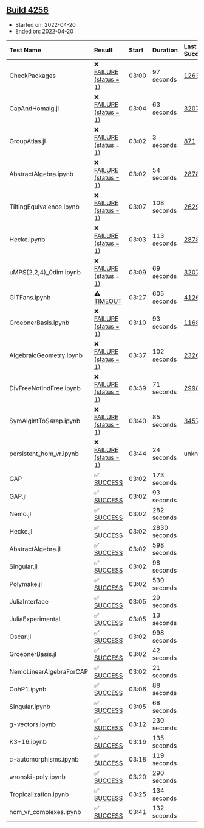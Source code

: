 ## [Build 4256](https://oscarci.mathematik.uni-kl.de/job/oscar-stable/4256/)

* Started on: 2022-04-20
* Ended on: 2022-04-20

| Test Name    | Result | Start | Duration | Last Success | First Failure |
|:-------------|:-------|:------|:---------|:-------------|:--------------|
| CheckPackages | ❌ [FAILURE (status = 1)](https://oscarci.mathematik.uni-kl.de/job/oscar-stable/4256/artifact/logs/build-4256/CheckPackages.log) | 03:00 | 97 seconds | [1263](https://oscarci.mathematik.uni-kl.de/job/oscar-stable/1263/) | [1264](https://oscarci.mathematik.uni-kl.de/job/oscar-stable/1264/) |
| CapAndHomalg.jl | ❌ [FAILURE (status = 1)](https://oscarci.mathematik.uni-kl.de/job/oscar-stable/4256/artifact/logs/build-4256/CapAndHomalg.jl.log) | 03:04 | 63 seconds | [3207](https://oscarci.mathematik.uni-kl.de/job/oscar-stable/3207/) | [3208](https://oscarci.mathematik.uni-kl.de/job/oscar-stable/3208/) |
| GroupAtlas.jl | ❌ [FAILURE (status = 1)](https://oscarci.mathematik.uni-kl.de/job/oscar-stable/4256/artifact/logs/build-4256/GroupAtlas.jl.log) | 03:02 | 3 seconds | [871](https://oscarci.mathematik.uni-kl.de/job/oscar-stable/871/) | [872](https://oscarci.mathematik.uni-kl.de/job/oscar-stable/872/) |
| AbstractAlgebra.ipynb | ❌ [FAILURE (status = 1)](https://oscarci.mathematik.uni-kl.de/job/oscar-stable/4256/artifact/logs/build-4256/AbstractAlgebra.ipynb.log) | 03:02 | 54 seconds | [2878](https://oscarci.mathematik.uni-kl.de/job/oscar-stable/2878/) | [2879](https://oscarci.mathematik.uni-kl.de/job/oscar-stable/2879/) |
| TiltingEquivalence.ipynb | ❌ [FAILURE (status = 1)](https://oscarci.mathematik.uni-kl.de/job/oscar-stable/4256/artifact/logs/build-4256/TiltingEquivalence.ipynb.log) | 03:07 | 108 seconds | [2629](https://oscarci.mathematik.uni-kl.de/job/oscar-stable/2629/) | [2630](https://oscarci.mathematik.uni-kl.de/job/oscar-stable/2630/) |
| Hecke.ipynb | ❌ [FAILURE (status = 1)](https://oscarci.mathematik.uni-kl.de/job/oscar-stable/4256/artifact/logs/build-4256/Hecke.ipynb.log) | 03:03 | 113 seconds | [2878](https://oscarci.mathematik.uni-kl.de/job/oscar-stable/2878/) | [2879](https://oscarci.mathematik.uni-kl.de/job/oscar-stable/2879/) |
| uMPS(2,2,4)_0dim.ipynb | ❌ [FAILURE (status = 1)](https://oscarci.mathematik.uni-kl.de/job/oscar-stable/4256/artifact/logs/build-4256/uMPS-2-2-4-_0dim.ipynb.log) | 03:09 | 69 seconds | [3207](https://oscarci.mathematik.uni-kl.de/job/oscar-stable/3207/) | [3208](https://oscarci.mathematik.uni-kl.de/job/oscar-stable/3208/) |
| GITFans.ipynb | ⚠ [TIMEOUT](https://oscarci.mathematik.uni-kl.de/job/oscar-stable/4256/artifact/logs/build-4256/GITFans.ipynb.log) | 03:27 | 605 seconds | [4126](https://oscarci.mathematik.uni-kl.de/job/oscar-stable/4126/) | [4127](https://oscarci.mathematik.uni-kl.de/job/oscar-stable/4127/) |
| GroebnerBasis.ipynb | ❌ [FAILURE (status = 1)](https://oscarci.mathematik.uni-kl.de/job/oscar-stable/4256/artifact/logs/build-4256/GroebnerBasis.ipynb.log) | 03:10 | 93 seconds | [1168](https://oscarci.mathematik.uni-kl.de/job/oscar-stable/1168/) | [1169](https://oscarci.mathematik.uni-kl.de/job/oscar-stable/1169/) |
| AlgebraicGeometry.ipynb | ❌ [FAILURE (status = 1)](https://oscarci.mathematik.uni-kl.de/job/oscar-stable/4256/artifact/logs/build-4256/AlgebraicGeometry.ipynb.log) | 03:37 | 102 seconds | [2326](https://oscarci.mathematik.uni-kl.de/job/oscar-stable/2326/) | [2327](https://oscarci.mathematik.uni-kl.de/job/oscar-stable/2327/) |
| DivFreeNotIndFree.ipynb | ❌ [FAILURE (status = 1)](https://oscarci.mathematik.uni-kl.de/job/oscar-stable/4256/artifact/logs/build-4256/DivFreeNotIndFree.ipynb.log) | 03:39 | 71 seconds | [2998](https://oscarci.mathematik.uni-kl.de/job/oscar-stable/2998/) | [2999](https://oscarci.mathematik.uni-kl.de/job/oscar-stable/2999/) |
| SymAlgIntToS4rep.ipynb | ❌ [FAILURE (status = 1)](https://oscarci.mathematik.uni-kl.de/job/oscar-stable/4256/artifact/logs/build-4256/SymAlgIntToS4rep.ipynb.log) | 03:40 | 85 seconds | [3457](https://oscarci.mathematik.uni-kl.de/job/oscar-stable/3457/) | [3458](https://oscarci.mathematik.uni-kl.de/job/oscar-stable/3458/) |
| persistent_hom_vr.ipynb | ❌ [FAILURE (status = 1)](https://oscarci.mathematik.uni-kl.de/job/oscar-stable/4256/artifact/logs/build-4256/persistent_hom_vr.ipynb.log) | 03:44 | 24 seconds | unknown | unknown |
| GAP | ✅ [SUCCESS](https://oscarci.mathematik.uni-kl.de/job/oscar-stable/4256/artifact/logs/build-4256/GAP.log) | 03:02 | 173 seconds |  |  |
| GAP.jl | ✅ [SUCCESS](https://oscarci.mathematik.uni-kl.de/job/oscar-stable/4256/artifact/logs/build-4256/GAP.jl.log) | 03:02 | 93 seconds |  |  |
| Nemo.jl | ✅ [SUCCESS](https://oscarci.mathematik.uni-kl.de/job/oscar-stable/4256/artifact/logs/build-4256/Nemo.jl.log) | 03:02 | 282 seconds |  |  |
| Hecke.jl | ✅ [SUCCESS](https://oscarci.mathematik.uni-kl.de/job/oscar-stable/4256/artifact/logs/build-4256/Hecke.jl.log) | 03:02 | 2830 seconds |  |  |
| AbstractAlgebra.jl | ✅ [SUCCESS](https://oscarci.mathematik.uni-kl.de/job/oscar-stable/4256/artifact/logs/build-4256/AbstractAlgebra.jl.log) | 03:02 | 598 seconds |  |  |
| Singular.jl | ✅ [SUCCESS](https://oscarci.mathematik.uni-kl.de/job/oscar-stable/4256/artifact/logs/build-4256/Singular.jl.log) | 03:02 | 98 seconds |  |  |
| Polymake.jl | ✅ [SUCCESS](https://oscarci.mathematik.uni-kl.de/job/oscar-stable/4256/artifact/logs/build-4256/Polymake.jl.log) | 03:02 | 530 seconds |  |  |
| JuliaInterface | ✅ [SUCCESS](https://oscarci.mathematik.uni-kl.de/job/oscar-stable/4256/artifact/logs/build-4256/JuliaInterface.log) | 03:05 | 29 seconds |  |  |
| JuliaExperimental | ✅ [SUCCESS](https://oscarci.mathematik.uni-kl.de/job/oscar-stable/4256/artifact/logs/build-4256/JuliaExperimental.log) | 03:05 | 13 seconds |  |  |
| Oscar.jl | ✅ [SUCCESS](https://oscarci.mathematik.uni-kl.de/job/oscar-stable/4256/artifact/logs/build-4256/Oscar.jl.log) | 03:02 | 998 seconds |  |  |
| GroebnerBasis.jl | ✅ [SUCCESS](https://oscarci.mathematik.uni-kl.de/job/oscar-stable/4256/artifact/logs/build-4256/GroebnerBasis.jl.log) | 03:02 | 42 seconds |  |  |
| NemoLinearAlgebraForCAP | ✅ [SUCCESS](https://oscarci.mathematik.uni-kl.de/job/oscar-stable/4256/artifact/logs/build-4256/NemoLinearAlgebraForCAP.log) | 03:02 | 21 seconds |  |  |
| CohP1.ipynb | ✅ [SUCCESS](https://oscarci.mathematik.uni-kl.de/job/oscar-stable/4256/artifact/logs/build-4256/CohP1.ipynb.log) | 03:06 | 88 seconds |  |  |
| Singular.ipynb | ✅ [SUCCESS](https://oscarci.mathematik.uni-kl.de/job/oscar-stable/4256/artifact/logs/build-4256/Singular.ipynb.log) | 03:05 | 68 seconds |  |  |
| g-vectors.ipynb | ✅ [SUCCESS](https://oscarci.mathematik.uni-kl.de/job/oscar-stable/4256/artifact/logs/build-4256/g-vectors.ipynb.log) | 03:12 | 230 seconds |  |  |
| K3-16.ipynb | ✅ [SUCCESS](https://oscarci.mathematik.uni-kl.de/job/oscar-stable/4256/artifact/logs/build-4256/K3-16.ipynb.log) | 03:16 | 135 seconds |  |  |
| c-automorphisms.ipynb | ✅ [SUCCESS](https://oscarci.mathematik.uni-kl.de/job/oscar-stable/4256/artifact/logs/build-4256/c-automorphisms.ipynb.log) | 03:18 | 119 seconds |  |  |
| wronski-poly.ipynb | ✅ [SUCCESS](https://oscarci.mathematik.uni-kl.de/job/oscar-stable/4256/artifact/logs/build-4256/wronski-poly.ipynb.log) | 03:20 | 290 seconds |  |  |
| Tropicalization.ipynb | ✅ [SUCCESS](https://oscarci.mathematik.uni-kl.de/job/oscar-stable/4256/artifact/logs/build-4256/Tropicalization.ipynb.log) | 03:25 | 134 seconds |  |  |
| hom_vr_complexes.ipynb | ✅ [SUCCESS](https://oscarci.mathematik.uni-kl.de/job/oscar-stable/4256/artifact/logs/build-4256/hom_vr_complexes.ipynb.log) | 03:41 | 132 seconds |  |  |
